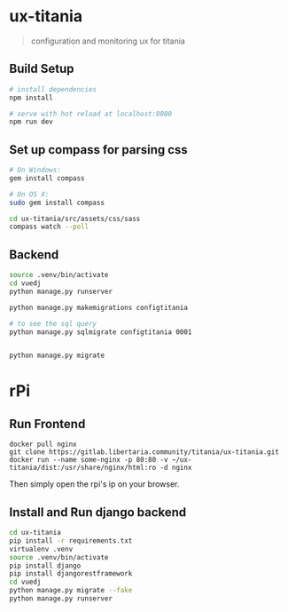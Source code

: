 # ux-titania

> configuration and monitoring ux for titania

## Build Setup

``` bash
# install dependencies
npm install

# serve with hot reload at localhost:8080
npm run dev
```
## Set up compass for parsing css

``` bash
# On Windows:
gem install compass

# On OS X:
sudo gem install compass

cd ux-titania/src/assets/css/sass
compass watch --poll

```
## Backend

``` bash
source .venv/bin/activate
cd vuedj
python manage.py runserver

```

``` bash
python manage.py makemigrations configtitania

# to see the sql query
python manage.py sqlmigrate configtitania 0001


python manage.py migrate
```

# rPi
## Run Frontend
```
docker pull nginx
git clone https://gitlab.libertaria.community/titania/ux-titania.git
docker run --name some-nginx -p 80:80 -v ~/ux-titania/dist:/usr/share/nginx/html:ro -d nginx

```
Then simply open the rpi's ip on your browser.

## Install and Run django backend
``` bash
cd ux-titania
pip install -r requirements.txt
virtualenv .venv
source .venv/bin/activate
pip install django
pip install djangorestframework
cd vuedj
python manage.py migrate --fake
python manage.py runserver
```

